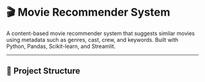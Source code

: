 # 🎬 Movie Recommender System

A content-based movie recommender system that suggests similar movies using metadata such as genres, cast, crew, and keywords. Built with Python, Pandas, Scikit-learn, and Streamlit.

---

## 📁 Project Structure

